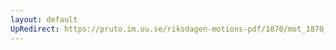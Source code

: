 ```yaml
---
layout: default
UpRedirect: https://pruto.im.uu.se/riksdagen-motions-pdf/1870/mot_1870__ak__32/mot_1870__ak__32-003.pdf
---
```

